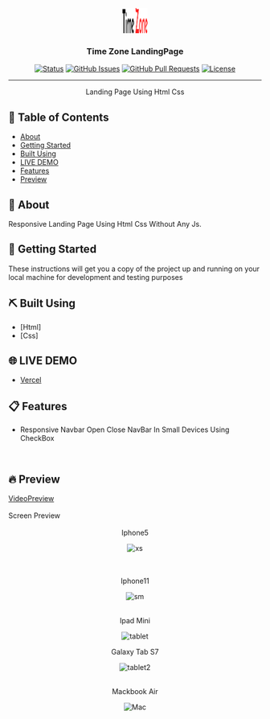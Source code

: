 <p align="center">
  <a href="" rel="noopener">
 <img width=50px height=50px src="./assests/img/logo/logo.webp" alt="Project logo"></a>
</p>

<h3 align="center">Time Zone LandingPage</h3>

<div align="center">

[![Status](https://img.shields.io/badge/status-active-success.svg)]()
[![GitHub Issues](https://img.shields.io/github/issues/kylelobo/The-Documentation-Compendium.svg)](https://github.com/kylelobo/The-Documentation-Compendium/issues)
[![GitHub Pull Requests](https://img.shields.io/github/issues-pr/kylelobo/The-Documentation-Compendium.svg)](https://github.com/kylelobo/The-Documentation-Compendium/pulls)
[![License](https://img.shields.io/badge/license-MIT-blue.svg)](/LICENSE)

</div>

---

<p align="center"> Landing Page Using Html Css
    <br> 
</p>

## 📝 Table of Contents

- [About](#about)
- [Getting Started](#getting_started)
- [Built Using](#built_using)
- [LIVE DEMO](#LIVE_DEMO)
- [Features](#Features)
- [Preview](#Preview)


## 🧐 About <a name = "about"></a>

Responsive Landing Page Using Html Css Without Any Js.

## 🏁 Getting Started <a name = "getting_started"></a>

These instructions will get you a copy of the project up and running on your local machine for development and testing purposes


## ⛏️ Built Using <a name = "built_using"></a>

- [Html]
- [Css]

## 🌐 LIVE DEMO <a name = "LIVE_DEMO"></a>

- [Vercel]()

## 📋 Features <a name = "Features"></a>

- Responsive Navbar Open Close NavBar In Small Devices Using CheckBox

<br />

## 🔥 Preview <a name = "Preview"></a>

<div>
  <a name = "VideoPreview"  href="https://drive.google.com/file/d/1U3CMvpTI9doMK_bbJV-eopiErUATx4nn/view?usp=sharing"  >VideoPreview</a>
</div>
<br />
  <div >Screen Preview</div>
<br />
<div align="center">
  Iphone5

  ![xs](https://user-images.githubusercontent.com/89071774/189494606-0d1cbb46-726e-49d6-bfd2-4ba1c073682a.png)

</div>
<br />

<br />
<div align="center">
 Iphone11

![sm](https://user-images.githubusercontent.com/89071774/189494614-ec22fbec-0507-4562-8129-c26ab6079fb5.png)


</div>
<br />
<div align="center">
  Ipad Mini

![tablet](https://user-images.githubusercontent.com/89071774/189494598-d9b9534a-022e-48dd-8e80-2244d6c377ec.png)

</div>
<div align="center">
  Galaxy Tab S7

![tablet2](https://user-images.githubusercontent.com/89071774/189494593-74bb0ff9-fb97-44b7-b029-69f91c0a632d.png)

</div>
<br />
<div align="center">
  Mackbook Air

![Mac](https://user-images.githubusercontent.com/89071774/189494576-29bc22ef-6c48-42aa-b32a-9ed60debf463.png)

</div>

<br />